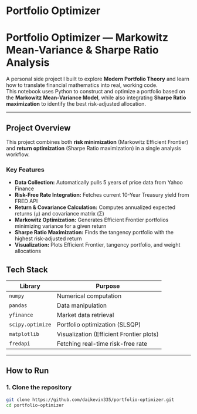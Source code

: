 # Portfolio Optimizer

# Portfolio Optimizer — Markowitz Mean-Variance & Sharpe Ratio Analysis

A personal side project I built to explore **Modern Portfolio Theory** and learn how to translate financial mathematics into real, working code.  
This notebook uses Python to construct and optimize a portfolio based on the **Markowitz Mean-Variance Model**, while also integrating **Sharpe Ratio maximization** to identify the best risk-adjusted allocation.

---

##  Project Overview

This project combines both **risk minimization** (Markowitz Efficient Frontier) and **return optimization** (Sharpe Ratio maximization) in a single analysis workflow.

### Key Features
- **Data Collection:** Automatically pulls 5 years of price data from Yahoo Finance  
- **Risk-Free Rate Integration:** Fetches current 10-Year Treasury yield from FRED API  
- **Return & Covariance Calculation:** Computes annualized expected returns (μ) and covariance matrix (Σ)  
- **Markowitz Optimization:** Generates Efficient Frontier portfolios minimizing variance for a given return  
- **Sharpe Ratio Maximization:** Finds the tangency portfolio with the highest risk-adjusted return  
- **Visualization:** Plots Efficient Frontier, tangency portfolio, and weight allocations


## Tech Stack

| Library | Purpose |
|----------|----------|
| `numpy` | Numerical computation |
| `pandas` | Data manipulation |
| `yfinance` | Market data retrieval |
| `scipy.optimize` | Portfolio optimization (SLSQP) |
| `matplotlib` | Visualization (Efficient Frontier plots) |
| `fredapi` | Fetching real-time risk-free rate |

---

## How to Run

### 1. Clone the repository
```bash
git clone https://github.com/daikevin335/portfolio-optimizer.git
cd portfolio-optimizer
